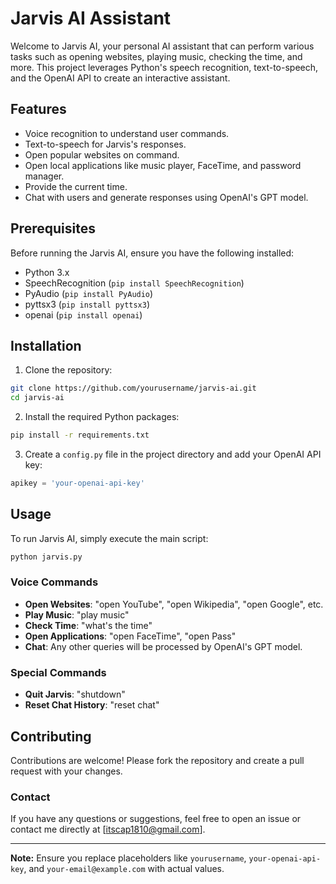 
# Jarvis AI Assistant

Welcome to Jarvis AI, your personal AI assistant that can perform various tasks such as opening websites, playing music, checking the time, and more. This project leverages Python's speech recognition, text-to-speech, and the OpenAI API to create an interactive assistant.

## Features

- Voice recognition to understand user commands.
- Text-to-speech for Jarvis's responses.
- Open popular websites on command.
- Open local applications like music player, FaceTime, and password manager.
- Provide the current time.
- Chat with users and generate responses using OpenAI's GPT model.

## Prerequisites

Before running the Jarvis AI, ensure you have the following installed:

- Python 3.x
- SpeechRecognition (`pip install SpeechRecognition`)
- PyAudio (`pip install PyAudio`)
- pyttsx3 (`pip install pyttsx3`)
- openai (`pip install openai`)

## Installation

1. Clone the repository:

```bash
git clone https://github.com/yourusername/jarvis-ai.git
cd jarvis-ai
```

2. Install the required Python packages:

```bash
pip install -r requirements.txt
```

3. Create a `config.py` file in the project directory and add your OpenAI API key:

```python
apikey = 'your-openai-api-key'
```

## Usage

To run Jarvis AI, simply execute the main script:

```bash
python jarvis.py
```

### Voice Commands

- **Open Websites**: "open YouTube", "open Wikipedia", "open Google", etc.
- **Play Music**: "play music"
- **Check Time**: "what's the time"
- **Open Applications**: "open FaceTime", "open Pass"
- **Chat**: Any other queries will be processed by OpenAI's GPT model.

### Special Commands

- **Quit Jarvis**: "shutdown"
- **Reset Chat History**: "reset chat"

## Contributing

Contributions are welcome! Please fork the repository and create a pull request with your changes.

### Contact

If you have any questions or suggestions, feel free to open an issue or contact me directly at [itscap1810@gmail.com].

---

**Note:** Ensure you replace placeholders like `yourusername`, `your-openai-api-key`, and `your-email@example.com` with actual values.
